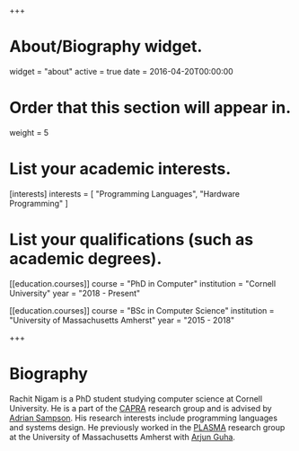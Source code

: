 +++
# About/Biography widget.
widget = "about"
active = true
date = 2016-04-20T00:00:00

# Order that this section will appear in.
weight = 5

# List your academic interests.
[interests]
  interests = [
    "Programming Languages",
    "Hardware Programming"
  ]

# List your qualifications (such as academic degrees).
[[education.courses]]
  course = "PhD in Computer"
  institution = "Cornell University"
  year = "2018 - Present"

[[education.courses]]
  course = "BSc in Computer Science"
  institution = "University of Massachusetts Amherst"
  year = "2015 - 2018"

+++

# Biography

Rachit Nigam is a PhD student studying computer science at Cornell University.  He is a part of the [CAPRA](https://capra.cs.cornell.edu/) research group and is advised by [Adrian Sampson](https://www.cs.cornell.edu/~asampson/). His research interests include programming languages and systems design. He previously worked in the [PLASMA](https://plasma-umass.org/) research group at the University of Massachusetts Amherst with [Arjun Guha](http://people.cs.umass.edu/arjun).
